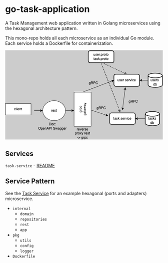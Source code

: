 # go-task-application

A Task Management web application written in Golang microservices using the hexagonal architecture pattern.

This mono-repo holds all each microservice as an individual Go module. Each service holds a Dockerfile for containerization.

![](docs/diagram.png)

## Services 

`task-service` - [README](https://github.com/samverrall/go-task-application/blob/main/task-service/README.md)

## Service Pattern 

See the [Task Service](https://github.com/samverrall/go-task-application/tree/main/task-service) for an example hexagonal (ports and adapters) microservice.

- `internal` 
	- `domain`
	- `repositories`
	- `rest`
	- `app`
- `pkg`
	- `utils`
	- `config`
	- `logger`
- `Dockerfile`

